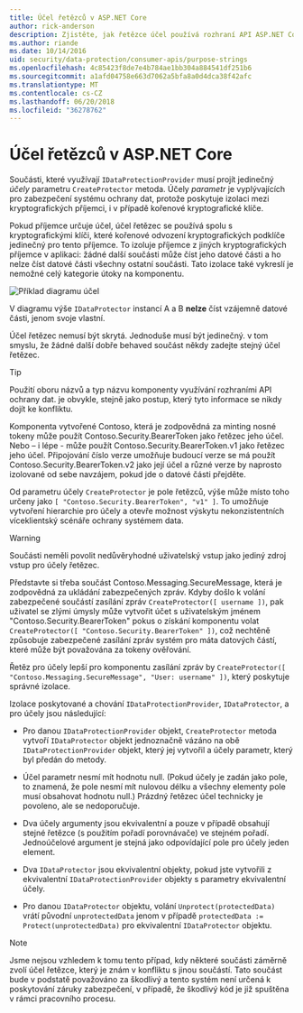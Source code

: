 ```yaml
---
title: Účel řetězců v ASP.NET Core
author: rick-anderson
description: Zjistěte, jak řetězce účel používá rozhraní API ASP.NET Core Data Protection.
ms.author: riande
ms.date: 10/14/2016
uid: security/data-protection/consumer-apis/purpose-strings
ms.openlocfilehash: 4c85423f8de7e4b784ae1bb304a884541df251b6
ms.sourcegitcommit: a1afd04758e663d7062a5bfa8a0d4dca38f42afc
ms.translationtype: MT
ms.contentlocale: cs-CZ
ms.lasthandoff: 06/20/2018
ms.locfileid: "36278762"
---
```

# <a name="purpose-strings-in-aspnet-core"></a>Účel řetězců v ASP.NET Core

<a name="data-protection-consumer-apis-purposes"></a>

Součásti, které využívají `IDataProtectionProvider` musí projít jedinečný *účely* parametru `CreateProtector` metoda. Účely *parametr* je vyplývajících pro zabezpečení systému ochrany dat, protože poskytuje izolaci mezi kryptografických příjemci, i v případě kořenové kryptografické klíče.

Pokud příjemce určuje účel, účel řetězec se používá spolu s kryptografickými klíči, které kořenové odvození kryptografických podklíče jedinečný pro tento příjemce. To izoluje příjemce z jiných kryptografických příjemce v aplikaci: žádné další součásti může číst jeho datové části a ho nelze číst datové části všechny ostatní součásti. Tato izolace také vykreslí je nemožné celý kategorie útoky na komponentu.

![Příklad diagramu účel](purpose-strings/_static/purposes.png)

V diagramu výše `IDataProtector` instancí A a B **nelze** číst vzájemně datové části, jenom svoje vlastní.

Účel řetězec nemusí být skrytá. Jednoduše musí být jedinečný. v tom smyslu, že žádné další dobře behaved součást někdy zadejte stejný účel řetězec.

>[!TIP]
> Použití oboru názvů a typ názvu komponenty využívání rozhraními API ochrany dat. je obvykle, stejně jako postup, který tyto informace se nikdy dojít ke konfliktu.
>
>Komponenta vytvořené Contoso, která je zodpovědná za minting nosné tokeny může použít Contoso.Security.BearerToken jako řetězec jeho účel. Nebo – i lépe - může použít Contoso.Security.BearerToken.v1 jako řetězec jeho účel. Připojování číslo verze umožňuje budoucí verze se má použít Contoso.Security.BearerToken.v2 jako její účel a různé verze by naprosto izolované od sebe navzájem, pokud jde o datové části přejděte.

Od parametru účely `CreateProtector` je pole řetězců, výše může místo toho určeny jako `[ "Contoso.Security.BearerToken", "v1" ]`. To umožňuje vytvoření hierarchie pro účely a otevře možnost výskytu nekonzistentních víceklientský scénáře ochrany systémem data.

<a name="data-protection-contoso-purpose"></a>

>[!WARNING]
> Součásti neměli povolit nedůvěryhodné uživatelský vstup jako jediný zdroj vstup pro účely řetězec.
>
>Představte si třeba součást Contoso.Messaging.SecureMessage, která je zodpovědná za ukládání zabezpečených zpráv. Kdyby došlo k volání zabezpečené součástí zasílání zpráv `CreateProtector([ username ])`, pak uživatel se zlými úmysly může vytvořit účet s uživatelským jménem "Contoso.Security.BearerToken" pokus o získání komponentu volat `CreateProtector([ "Contoso.Security.BearerToken" ])`, což nechtěně způsobuje zabezpečené zasílání zpráv systém pro máta datových částí, které může být považována za tokeny ověřování.
>
>Řetěz pro účely lepší pro komponentu zasílání zpráv by `CreateProtector([ "Contoso.Messaging.SecureMessage", "User: username" ])`, který poskytuje správné izolace.

Izolace poskytované a chování `IDataProtectionProvider`, `IDataProtector`, a pro účely jsou následující:

* Pro danou `IDataProtectionProvider` objekt, `CreateProtector` metoda vytvoří `IDataProtector` objekt jednoznačně vázáno na obě `IDataProtectionProvider` objekt, který jej vytvořil a účely parametr, který byl předán do metody.

* Účel parametr nesmí mít hodnotu null. (Pokud účely je zadán jako pole, to znamená, že pole nesmí mít nulovou délku a všechny elementy pole musí obsahovat hodnotu null.) Prázdný řetězec účel technicky je povoleno, ale se nedoporučuje.

* Dva účely argumenty jsou ekvivalentní a pouze v případě obsahují stejné řetězce (s použitím pořadí porovnávače) ve stejném pořadí. Jednoúčelové argument je stejná jako odpovídající pole pro účely jeden element.

* Dva `IDataProtector` jsou ekvivalentní objekty, pokud jste vytvořili z ekvivalentní `IDataProtectionProvider` objekty s parametry ekvivalentní účely.

* Pro danou `IDataProtector` objektu, volání `Unprotect(protectedData)` vrátí původní `unprotectedData` jenom v případě `protectedData := Protect(unprotectedData)` pro ekvivalentní `IDataProtector` objektu.

> [!NOTE]
> Jsme nejsou vzhledem k tomu tento případ, kdy některé součásti záměrně zvolí účel řetězce, který je znám v konfliktu s jinou součástí. Tato součást bude v podstatě považováno za škodlivý a tento systém není určená k poskytování záruky zabezpečení, v případě, že škodlivý kód je již spuštěna v rámci pracovního procesu.

